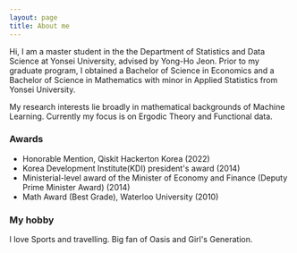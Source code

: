 ```yaml
---
layout: page
title: About me
--- 
```


Hi, I am a master student in the the Department of Statistics and Data Science at Yonsei University, advised by Yong-Ho Jeon. Prior to my graduate program, I obtained a Bachelor of Science in Economics and a Bachelor of Science in Mathematics with minor in Applied Statistics from Yonsei University.

My research interests lie broadly in mathematical backgrounds of Machine Learning. Currently my focus is on Ergodic Theory and Functional data.

### Awards
- Honorable Mention, Qiskit Hackerton Korea (2022)
- Korea Development Institute(KDI) president's award (2014)
- Ministerial-level award of the Minister of Economy and Finance (Deputy Prime Minister Award) (2014)
- Math Award (Best Grade), Waterloo University (2010)

### My hobby
I love Sports and travelling.
Big fan of Oasis and Girl's Generation.

